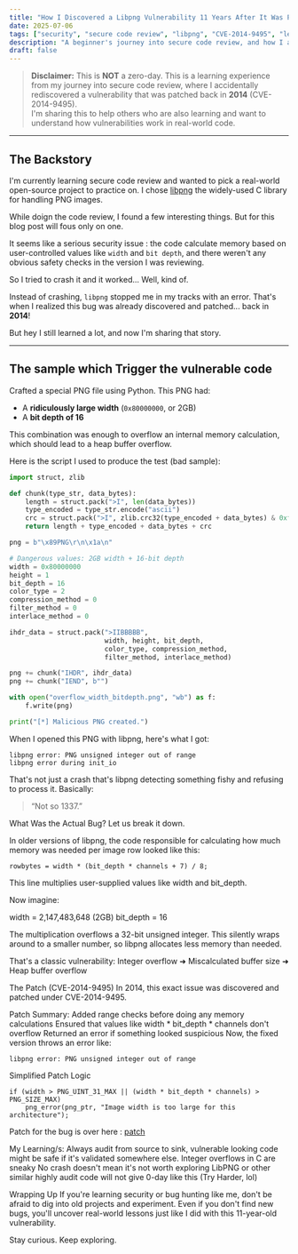 ```yaml
---
title: "How I Discovered a Libpng Vulnerability 11 Years After It Was Patched"
date: 2025-07-06
tags: ["security", "secure code review", "libpng", "CVE-2014-9495", "learning", "bug hunting"]
description: "A beginner's journey into secure code review, and how I accidentally rediscovered an 11-year-old vulnerability in libpng."
draft: false
---
```


> **Disclaimer:** This is **NOT** a zero-day. This is a learning experience from my journey into secure code review, where I accidentally rediscovered a vulnerability that was patched back in **2014** (CVE-2014-9495).  
> I'm sharing this to help others who are also learning and want to understand how vulnerabilities work in real-world code.

---

## The Backstory

I'm currently learning secure code review and wanted to pick a real-world open-source project to practice on. I chose [libpng](https://www.libpng.org/pub/png/libpng.html) the widely-used C library for handling PNG images.

While doign the code review, I found a few interesting things. But for this blog post will fous only on one. 

It seems like a serious security issue : the code calculate memory based on user-controlled values like `width` and `bit depth`, and there weren't any obvious safety checks in the version I was reviewing.

So I tried to crash it and it worked... Well, kind of.

Instead of crashing, `libpng` stopped me in my tracks with an error. That's when I realized this bug was already discovered and patched... back in **2014**!

But hey I still learned a lot, and now I'm sharing that story.

---

## The sample which Trigger the vulnerable code

Crafted a special PNG file using Python. This PNG had:

- A **ridiculously large width** (`0x80000000`, or 2GB)  
- A **bit depth of 16**

This combination was enough to overflow an internal memory calculation, which should lead to a heap buffer overflow.

Here is the script I used to produce the test (bad sample):

```python
import struct, zlib

def chunk(type_str, data_bytes):
    length = struct.pack(">I", len(data_bytes))
    type_encoded = type_str.encode("ascii")
    crc = struct.pack(">I", zlib.crc32(type_encoded + data_bytes) & 0xffffffff)
    return length + type_encoded + data_bytes + crc

png = b"\x89PNG\r\n\x1a\n"

# Dangerous values: 2GB width + 16-bit depth
width = 0x80000000
height = 1
bit_depth = 16
color_type = 2
compression_method = 0
filter_method = 0
interlace_method = 0

ihdr_data = struct.pack(">IIBBBBB",
                        width, height, bit_depth,
                        color_type, compression_method,
                        filter_method, interlace_method)

png += chunk("IHDR", ihdr_data)
png += chunk("IEND", b"")

with open("overflow_width_bitdepth.png", "wb") as f:
    f.write(png)

print("[*] Malicious PNG created.")
```


When I opened this PNG with libpng, here's what I got:

```
libpng error: PNG unsigned integer out of range
libpng error during init_io

```

That's not just a crash that's libpng detecting something fishy and refusing to process it. Basically:

> “Not so 1337.”

What Was the Actual Bug?
Let us break it down.

In older versions of libpng, the code responsible for calculating how much memory was needed per image row looked like this:

```
rowbytes = width * (bit_depth * channels + 7) / 8;

```

[Buggy snippet]:(https://github.com/pnggroup/libpng/blob/libpng16/png.c#L1984-L1990)

This line multiplies user-supplied values like width and bit_depth.

Now imagine:

width = 2,147,483,648 (2GB)
bit_depth = 16

The multiplication overflows a 32-bit unsigned integer. This silently wraps around to a smaller number, so libpng allocates less memory than needed.

That's a classic vulnerability: Integer overflow ➜ Miscalculated buffer size ➜ Heap buffer overflow


The Patch (CVE-2014-9495)
In 2014, this exact issue was discovered and patched under CVE-2014-9495.

Patch Summary: 
    Added range checks before doing any memory calculations
    Ensured that values like width * bit_depth * channels don't overflow
    Returned an error if something looked suspicious
Now, the fixed version throws an error like:

```
libpng error: PNG unsigned integer out of range

```
Simplified Patch Logic
```
if (width > PNG_UINT_31_MAX || (width * bit_depth * channels) > PNG_SIZE_MAX)
    png_error(png_ptr, "Image width is too large for this architecture");

```

Patch for the bug is over here : [patch](https://sourceforge.net/p/libpng/code/ci/6d8c88177af0bd8732489f11e7c63cf861e30321/)

My Learning/s: 
    Always audit from source to sink, vulnerable looking code might be safe if it's validated somewhere else.
    Integer overflows in C are sneaky
    No crash doesn't mean it's not worth exploring
    LibPNG or other similar highly audit code will not give 0-day like this (Try Harder, lol)

Wrapping Up
If you're learning security or bug hunting like me, don't be afraid to dig into old projects and experiment. Even if you don't find new bugs, you'll uncover real-world lessons just like I did with this 11-year-old vulnerability.

Stay curious. Keep exploring.
